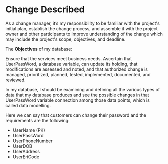 # Change Described

As a change manager, it’s my responsibility to be familiar with the project's initial plan, establish the change process, and assemble it with the project owner and other participants to improve understanding of the change which may include the project's scope, objectives, and deadline.

&#x20;

The **Objectives** of my database:

Ensure that the services meet business needs. Ascertain that UserPassWord, a database variable, can update its holding, that modifications are assessed and noted, and that authorized change is managed, prioritized, planned, tested, implemented, documented, and reviewed.

&#x20;

In my database, I should be examining and defining all the various types of data that my database produces and see the possible changes in that UserPassWord variable connection among those data points, which is called data modelling.

Here we can say that customers can change their password and the requirements are the following:

* UserName (PK)&#x20;
* UserPassWord&#x20;
* UserPhoneNumber&#x20;
* UserDOB&#x20;
* UserAddress&#x20;
* UserEriCode
